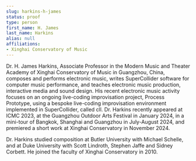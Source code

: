 ```yaml
---
slug: harkins-h-james
status: proof
type: person
first_name: H. James
last_name: Harkins
alias: null
affiliations:
- Xinghai Conservatory of Music
---
```


Dr. H. James Harkins, Associate Professor in the Modern Music and Theater Academy of Xinghai Conservatory of Music in Guangzhou, China, composes and performs electronic music, writes SuperCollider software for computer music performance, and teaches electronic music production, interactive media and sound design. His recent electronic music activity focuses on an ongoing live-coding improvisation project, Process Prototype, using a bespoke live-coding improvisation environment implemented in SuperCollider, called cll. Dr. Harkins recently appeared at ICMC 2023, at the Guangzhou Outdoor Arts Festival in January 2024, in a mini-tour of Bangkok, Shanghai and Guangzhou in July-August 2024, and premiered a short work at Xinghai Conservatory in November 2024.

Dr. Harkins studied composition at Butler University with Michael Schelle, and at Duke University with Scott Lindroth, Stephen Jaffe and Sidney Corbett. He joined the faculty of Xinghai Conservatory in 2010.


